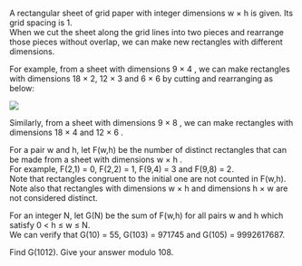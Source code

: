   <p>A rectangular sheet of grid paper with integer dimensions w &times; h is given. Its grid spacing is 1.<br />  When we cut the sheet along the grid lines into two pieces and rearrange those pieces without overlap, we can make new rectangles with different dimensions.</p>  <p>For example, from a sheet with dimensions 9 &times; 4 , we can make rectangles with dimensions 18 &times; 2, 12 &times; 3 and 6 &times; 6 by cutting and rearranging as below:</p>      <img src="project/images/p_338_gridpaper.gif" /><br />      <p>Similarly, from a sheet with dimensions 9 &times; 8 , we can make rectangles with dimensions 18 &times; 4 and 12 &times; 6 .</p>    <p>For a pair w and h, let F(w,h) be the number of distinct rectangles that can be made from a sheet with dimensions w &times; h .<br />  For example, F(2,1) = 0, F(2,2) = 1, F(9,4) = 3 and F(9,8) = 2. <br />  Note that rectangles congruent to the initial one are not counted in F(w,h).<br />  Note also that rectangles with dimensions w &times; h and dimensions h &times; w are not considered distinct.</p>    <p>For an integer N, let G(N) be the sum of F(w,h) for all pairs w and h which satisfy 0 &lt; h &le; w &le; N.<br />  We can verify that G(10) = 55, G(103) = 971745 and G(105) = 9992617687.</p>    <p>Find G(1012). Give your answer modulo 108.</p>  